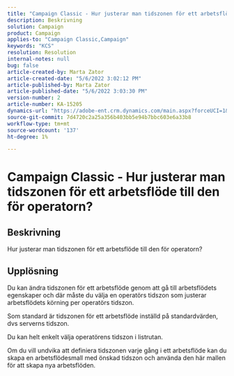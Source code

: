 ```yaml
---
title: "Campaign Classic - Hur justerar man tidszonen för ett arbetsflöde till den för operatorn?"
description: Beskrivning
solution: Campaign
product: Campaign
applies-to: "Campaign Classic,Campaign"
keywords: "KCS"
resolution: Resolution
internal-notes: null
bug: false
article-created-by: Marta Zator
article-created-date: "5/6/2022 3:02:12 PM"
article-published-by: Marta Zator
article-published-date: "5/6/2022 3:03:30 PM"
version-number: 2
article-number: KA-15205
dynamics-url: "https://adobe-ent.crm.dynamics.com/main.aspx?forceUCI=1&pagetype=entityrecord&etn=knowledgearticle&id=ed631181-4dcd-ec11-a7b5-6045bd00dbbc"
source-git-commit: 7d4720c2a25a356b403bb5e94b7bbc603e6a33b8
workflow-type: tm+mt
source-wordcount: '137'
ht-degree: 1%

---
```


# Campaign Classic - Hur justerar man tidszonen för ett arbetsflöde till den för operatorn?

## Beskrivning


Hur justerar man tidszonen för ett arbetsflöde till den för operatorn?


## Upplösning


Du kan ändra tidszonen för ett arbetsflöde genom att gå till arbetsflödets egenskaper och där måste du välja en operatörs tidszon som justerar arbetsflödets körning per operatörs tidszon.

Som standard är tidszonen för ett arbetsflöde inställd på standardvärden, dvs serverns tidszon.

Du kan helt enkelt välja operatörens tidszon i listrutan.

Om du vill undvika att definiera tidszonen varje gång i ett arbetsflöde kan du skapa en arbetsflödesmall med önskad tidszon och använda den här mallen för att skapa nya arbetsflöden.

